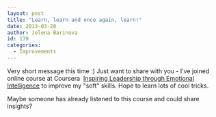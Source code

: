 ```yaml
---
layout: post
title: "Learn, learn and once again, learn!"
date: 2013-03-28
author: Jelena Barinova
id: 139
categories:
  - Improvements
---
```


Very short message this time :) Just want to share with you - I've joined online course at Coursera  [Inspiring Leadership through Emotional Intelligence](https://www.coursera.org/course/lead-ei) to improve my "soft" skills. Hope to learn lots of cool tricks.

Maybe someone has already listened to this course and could share insights?